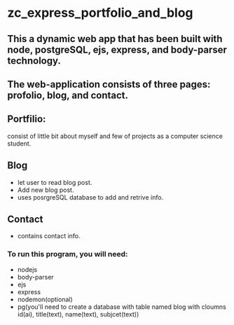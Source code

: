 # zc_express_portfolio_and_blog

## This a dynamic web app that has been built with node, postgreSQL, ejs, express, and body-parser technology.

## The web-application consists of three pages: profolio, blog, and contact.

## Portfilio:
consist of little bit about myself and few of projects as a computer science student.

## Blog
- let user to read blog post.
- Add new blog post.
- uses posrgreSQL database to add and retrive info.

## Contact
- contains contact info.

### To run this program, you will need:
- nodejs
- body-parser
- ejs
- express
- nodemon(optional)
- pg(you'll need to create a database with table named blog with cloumns id(ai), title(text), name(text), subjcet(text))

